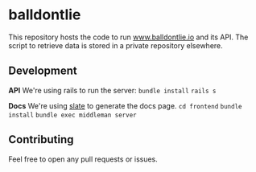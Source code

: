 # balldontlie
This repository hosts the code to run www.balldontlie.io and its API.
The script to retrieve data is stored in a private repository elsewhere.

## Development
**API**
We're using rails to run the server:
`bundle install`
`rails s`

**Docs**
We're using [slate](https://github.com/lord/slate) to generate the docs page.
`cd frontend`
`bundle install`
`bundle exec middleman server`

## Contributing
Feel free to open any pull requests or issues.
